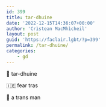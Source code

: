 ```yaml
---
id: 399
title: tar-dhuine
date: '2022-12-15T14:36:07+00:00'
author: 'Crìstean MacMhìcheil'
layout: post
guid: 'https://faclair.lgbt/?p=399'
permalink: /tar-dhuine/
categories:
    - gd
---
```


&#x1f3f4;&#xe0067;&#xe0062;&#xe0073;&#xe0063;&#xe0074;&#xe007f; tar-dhuine

&#x1f1ee;&#x1f1ea; fear tras

&#x1f3f4;&#xe0067;&#xe0062;&#xe0065;&#xe006e;&#xe0067;&#xe007f; a trans man
